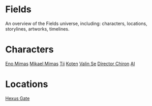 <!-- TITLE: Home -->
<!-- SUBTITLE: A quick summary of Home -->

# Fields

An overview of the Fields universe, including: characters, locations, storylines, artworks, timelines.

# Characters

[Eno Mimas](https://fieldswiki.herokuapp.com/characters/eno)
[Mikael Mimas](https://fieldswiki.herokuapp.com/characters/mikael)
[Tii](https://fieldswiki.herokuapp.com/characters/tii)
[Koten](https://fieldswiki.herokuapp.com/characters/koten)
[Valin Se](https://fieldswiki.herokuapp.com/characters/valin-se)
[Director Chiron](https://fieldswiki.herokuapp.com/characters/director-chiron)
[AI](https://fieldswiki.herokuapp.com/characters/ai)

# Locations
[Hexus Gate](https://fieldswiki.herokuapp.com/locations/hexus-gate#hexus-gate)